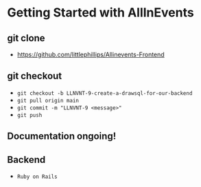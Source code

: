 # Getting Started with AllInEvents

## git clone  
*  https://github.com/littlephillips/Allinevents-Frontend

## git checkout 
*   `git checkout -b LLNVNT-9-create-a-drawsql-for-our-backend`
*   `git pull origin main`
*   `git commit -m "LLNVNT-9 <message>"`
*   `git push`

## Documentation ongoing!

## Backend 
*  `Ruby on Rails`
